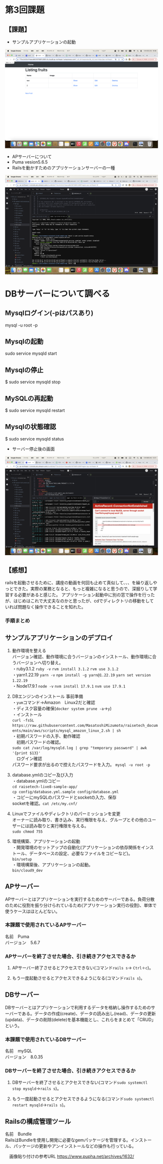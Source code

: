 # 第3回課題

## 【課題】
- サンプルアプリケーションの起動

![画像１](image/1.png)


- APサーバーについて
- Puma vesion5.6.5
- Railsを動かすためのアプリケーションサーバーの一種

![画像２](image/2.png)


# DBサーバーについて調べる

## Mysqlログイン(-pはパスあり)
mysql -u root -p
## Mysqlの起動
sudo service mysqld start
## Mysqlの停止
$ sudo service mysqld stop
## MySQLの再起動
$ sudo service mysqld restart
## Mysqlの状態確認
$ sudo service mysqld status

- サーバー停止後の画面

![画像３](image/3.png)


## 【感想】
railsを起動させるために、講座の動画を何回も止めて真似して、、、を繰り返しやっとできた。実際の業務となると、もっと複雑になると思うので、深掘りして学習する必要があると感じた。
アプリケーション起動中に別の窓で操作を行ったが、はじめはこれで大丈夫なのかと思ったが、cdでディレクトリの移動をしていれば問題なく操作できることを知れた。







### 手順まとめ


## サンプルアプリケーションのデプロイ
1. 動作環境を整える  
バージョン確認、動作環境に合うバージョンのインストール、動作環境に合うバージョンへ切り替え。  
・ruby3.1.2  `ruby -v` `rvm install 3.1.2` `rvm use 3.1.2`  
・yarn1.22.19 `yarn -v` `npm install -g yarn@1.22.19` `yarn set version 1.22.19`  
・Node17.9.1 `node -v` `nvm install 17.9.1` `nvm use 17.9.1`  

2. DBエンジンのインストール
事前準備  
・`yum`コマンド→Amazon　Linux2だと確認  
・ディスク容量の確保(`docker system prune -a`→`y`)  
・インストール  
`curl -fsSL https://raw.githubusercontent.com/MasatoshiMizumoto/raisetech_documents/main/aws/scripts/mysql_amazon_linux_2.sh | sh`  
・初期パスワードの入手、動作確認  
　初期パスワードの確認。  
`sudo cat /var/log/mysqld.log | grep "temporary password" | awk '{print $13}'`  
　ログイン確認  
パスワード要求が出るので控えたパスワードを入力。 
`mysql -u root -p`  

3. database.ymlのコピー及び入力  
・database.ymlのコピー  
`cd raisetech-live8-sample-app/`  
`cp config/database.yml.sample config/database.yml`  
・コピーにmySQLのパスワードとsocketの入力、保存  
socketを確認。`cat /etc/my.cnf/`  

5. Linuxでファイルやディレクトリのパーミッションを変更  
オーナーに読み取り、書き込み、実行権限を与え、グループとその他のユーザーには読み取りと実行権限を与える。  
`sudo chmod 755`  

6. 環境構築、アプリケーションの起動  
・開発環境のセットアップの自動化(アプリケーションの依存関係をインストール、データベースの設定、必要なファイルをコピーなど)。  
`bin/setup`  
・環境構築後、アプリケーションの起動。  
`bin/cloud9_dev`  

## APサーバー
 APサーバーとはアプリケーションを実行するためのサーバーである。負荷分散のために役割を振り分けられているため(アプリケーション実行の役割)、単体で使うケースはほとんどない。

### 本課題で使用されているAPサーバー
 名前　Puma  
 バージョン　5.6.7

### APサーバーを終了させた場合、引き続きアクセスできるか
1. APサーバー終了させるとアクセスできない(コマンド`rails s`→ `Ctrl＋c`)。


2. もう一度起動させるとアクセスできるようになる(コマンド`rails s`)。


## DBサーバー
DBサーバーとはアプリケーションで利用するデータを格納し操作するためのサーバーである。データの作成(create)、データの読み出し(read)、データの更新(updata)、データの削除(delete)を基本機能とし、これらをまとめて「CRUD」という。

### 本課題で使用されているDBサーバー
 名前　mySQL  
 バージョン　8.0.35


### DBサーバーを終了させた場合、引き続きアクセスできるか
1. DBサーバーを終了させるとアクセスできない(コマンド`sudo systemctl stop mysqld`→`rails s`)。


2. もう一度起動させるとアクセスできるようになる(コマンド`sudo systemctl restart mysqld`→`rails s`)。



## Railsの構成管理ツール
名前　Bundle  
RailsはBundleを使用し開発に必要なgemパッケージを管理する。インストール、パッケージの更新やアンインストールなどの操作も行っている。


　画像貼り付けの参考URL
https://www.pupha.net/archives/1632/
